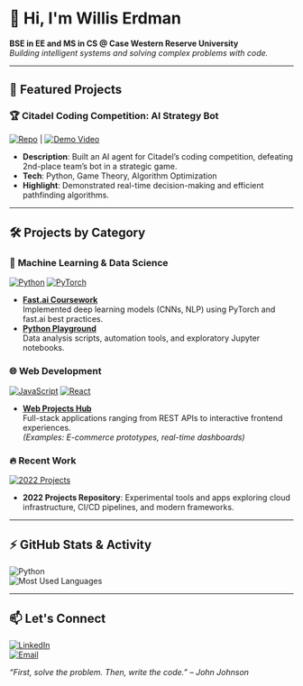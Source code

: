 # 👋 Hi, I'm Willis Erdman 

**BSE in EE and MS in CS @ Case Western Reserve University**  
*Building intelligent systems and solving complex problems with code.*  

---

## 🚀 Featured Projects

### 🏆 **Citadel Coding Competition: AI Strategy Bot**  
[![Repo](https://img.shields.io/badge/Repo-c1games_terminal-blue)](https://github.com/williserdman/c1games_terminal) | [![Demo Video](https://img.shields.io/badge/Demo-Video-red)](https://youtu.be/FUUvTQnPesk)  
- **Description**: Built an AI agent for Citadel’s coding competition, defeating 2nd-place team’s bot in a strategic game.  
- **Tech**: Python, Game Theory, Algorithm Optimization  
- **Highlight**: Demonstrated real-time decision-making and efficient pathfinding algorithms.

---

## 🛠️ Projects by Category

### 🤖 **Machine Learning & Data Science**  
[![Python](https://img.shields.io/badge/-Python-3776AB?logo=python&logoColor=white)](https://github.com/williserdman/python_playground)
[![PyTorch](https://img.shields.io/badge/-PyTorch-EE4C2C?logo=pytorch)](https://github.com/williserdman/course22-fastai)

- **[Fast.ai Coursework](https://github.com/williserdman/course22-fastai)**  
  Implemented deep learning models (CNNs, NLP) using PyTorch and fast.ai best practices.  
- **[Python Playground](https://github.com/williserdman/python_playground)**  
  Data analysis scripts, automation tools, and exploratory Jupyter notebooks.

### 🌐 **Web Development**  
[![JavaScript](https://img.shields.io/badge/-JavaScript-F7DF1E?logo=javascript)](https://github.com/williserdman/webdevelopment)
[![React](https://img.shields.io/badge/-React-61DAFB?logo=react)](https://github.com/williserdman/webdevelopment)

- **[Web Projects Hub](https://github.com/williserdman/webdevelopment)**  
  Full-stack applications ranging from REST APIs to interactive frontend experiences.  
  *(Examples: E-commerce prototypes, real-time dashboards)*

### 🔥 **Recent Work**  
[![2022 Projects](https://img.shields.io/badge/2022-Projects-FF6B6B)](https://github.com/williserdman/2022_projects)  
- **2022 Projects Repository**: Experimental tools and apps exploring cloud infrastructure, CI/CD pipelines, and modern frameworks.

---

## ⚡ GitHub Stats & Activity

![Python](https://img.shields.io/badge/Python-70%25-blue)  
![Most Used Languages](https://github-readme-stats.vercel.app/api/top-langs/?username=williserdman&layout=compact&theme=radical)  

---

## 📫 Let's Connect  
[![LinkedIn](https://img.shields.io/badge/LinkedIn-Connect-%230A66C2)](https://www.linkedin.com/in/williserdman/)  
[![Email](https://img.shields.io/badge/Email-Contact%20Me-D14836)](mailto:willis.erdman@gmail.com)

*“First, solve the problem. Then, write the code.” – John Johnson*
